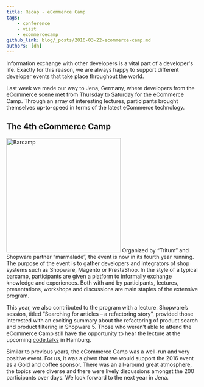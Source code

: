 ```yaml
---
title: Recap - eCommerce Camp
tags:
    - conference
    - visit
    - ecommercecamp
github_link: blog/_posts/2016-03-22-ecommerce-camp.md
authors: [dn]
---
```

Information exchange with other developers is a vital part of a developer's life. Exactly for this reason, we are always
happy to support different developer events that take place throughout the world.

Last week we made our way to Jena, Germany, where developers from the eCommerce scene met from Thursday to Saturday for
the eCommerce Camp. Through an array of interesting lectures, participants brought themselves up-to-speed in terms of
the latest eCommerce technology.

## The 4th eCommerce Camp

<img src="/blog/img/jena_barcamp.jpg" alt="Barcamp" class="is-float-left" style="width:300px" />
Organized by “Tritum” and Shopware partner “marmalade”, the event is now in its fourth year running.
The purpose of the event is to gather developers and integrators of shop systems such as Shopware, Magento or PrestaShop.
In the style of a typical barcamp, participants are given a platform to informally exchange knowledge and experiences.
Both with and by participants, lectures, presentations, workshops and discussions are main staples of the extensive program.

This year, we also contributed to the program with a lecture. Shopware’s session, titled “Searching for articles – a refactoring story”,
provided those interested with an exciting summary about the refactoring of product search and product filtering in Shopware 5.
Those who weren’t able to attend the eCommerce Camp still have the opportunity to hear the lecture at the upcoming
[code.talks](http://commerce.codetalks.de/2016/programm/auf-der-suche-nach-dem-richtigen-artikel-eine-refaktorierungsgeschichte)
in Hamburg.

Similar to previous years, the eCommerce Camp was a well-run and very positive event. For us, it was a given that we would
support the 2016 event as a Gold and coffee sponsor. There was an all-around great atmosphere,
the topics were diverse and there were lively discussions amongst the 200 participants over days. We look forward to the
next year in Jena.


